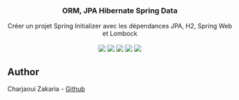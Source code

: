 <div align="center">

<h3 align="center">ORM, JPA Hibernate Spring Data</h3>

  <div align="center">
     Créer un projet Spring Initializer avec les dépendances JPA, H2, Spring Web et Lombock
  </div>

  <br/>

  <div>
    <img src="https://img.shields.io/badge/Java-007396?style=for-the-badge&logo=java&logoColor=white" />
    <img src="https://img.shields.io/badge/ORM-4E9A06?style=for-the-badge&logo=orm&logoColor=white" />
    <img src="https://img.shields.io/badge/JPA-FF7800?style=for-the-badge&logo=jpa&logoColor=white" />
    <img src="https://img.shields.io/badge/Hibernate-59666C?style=for-the-badge&logo=hibernate&logoColor=white" />
    <img src="https://img.shields.io/badge/Spring%20Data-6DB33F?style=for-the-badge&logo=spring&logoColor=white" />
  </div>

</div>

## Author

Charjaoui Zakaria - [Github](https://github.com/Zakry27)